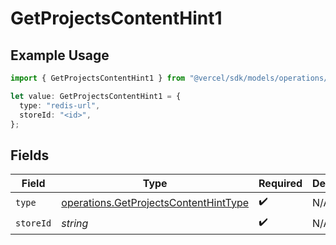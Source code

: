 # GetProjectsContentHint1

## Example Usage

```typescript
import { GetProjectsContentHint1 } from "@vercel/sdk/models/operations/getprojects.js";

let value: GetProjectsContentHint1 = {
  type: "redis-url",
  storeId: "<id>",
};
```

## Fields

| Field                                                                                          | Type                                                                                           | Required                                                                                       | Description                                                                                    |
| ---------------------------------------------------------------------------------------------- | ---------------------------------------------------------------------------------------------- | ---------------------------------------------------------------------------------------------- | ---------------------------------------------------------------------------------------------- |
| `type`                                                                                         | [operations.GetProjectsContentHintType](../../models/operations/getprojectscontenthinttype.md) | :heavy_check_mark:                                                                             | N/A                                                                                            |
| `storeId`                                                                                      | *string*                                                                                       | :heavy_check_mark:                                                                             | N/A                                                                                            |
